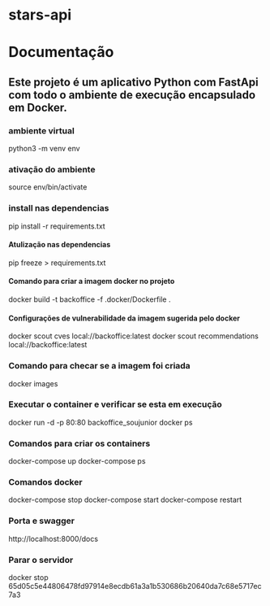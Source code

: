 # stars-api

# Documentação 
## Este projeto é um aplicativo Python com FastApi com todo o ambiente de execução encapsulado em Docker.

### ambiente virtual 
  python3 -m venv env


### ativação do ambiente 
  source env/bin/activate
  

### install nas dependencias 
  pip install -r requirements.txt


#### Atulização nas dependencias 
  pip freeze > requirements.txt
  

#### Comando para criar a imagem docker no projeto 
  docker build -t backoffice -f .docker/Dockerfile .


#### Configurações de vulnerabilidade da imagem sugerida pelo docker 
  docker scout cves local://backoffice:latest
  docker scout recommendations local://backoffice:latest


### Comando para checar se a imagem foi criada 
  docker images


### Executar o container e verificar se esta em execução 
  docker run -d -p 80:80 backoffice_soujunior
  docker ps
  

### Comandos para criar os containers 
docker-compose up 
docker-compose ps



### Comandos docker
docker-compose stop
docker-compose start 
docker-compose restart


### Porta e swagger
http://localhost:8000/docs


### Parar o servidor 
  docker stop <seu id> 65d05c5e44806478fd97914e8ecdb61a3a1b530686b20640da7c68e5717ec7a3
